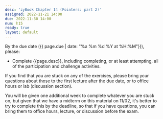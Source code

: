 ```yaml
---
desc: 'zyBook Chapter 14 (Pointers: part 2)'
assigned: 2022-11-21 14:00
due: 2022-11-30 14:00
num: h15
ready: true
layout: default
---
```


By the due date ({{ page.due | date: "%a %m %d %Y at %H:%M"}}), please:
* Complete {{page.desc}}, including completing, or at least attempting, all of the participation and challenge activities.

If you find that you are stuck on any of the exercises, please bring your questions about those to the first lecture after the due date, or to office hours or lab (discussion section).

You will be given one additional week to complete whatever you are stuck on, but given that we have a midterm on this material on 11/02, it's better to try to complete this by the deadline,
so that if you have questions, you can bring them to office hours, lecture, or discussion before the exam.
